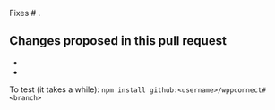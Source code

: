 Fixes # .

## Changes proposed in this pull request

-
-

To test (it takes a while): `npm install github:<username>/wppconnect#<branch>`

